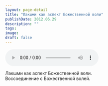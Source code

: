 ```yaml
---
layout: page-detail
title: "Лакшми как аспект Божественной воли"
publishDate: 2012.06.29
description: ""
tags:
image:
draft: false
---
```


<audio title="2012.06.29 - Лакшми как аспект Божественной воли.mp3" src="/upload/iblock/adb/adbe4373dab11b38a14bb14f13353d62.mp3" controls=""></audio>

 Лакшми как аспект Божественной воли.  
 Воссоединение с Божественной волей.  

  
